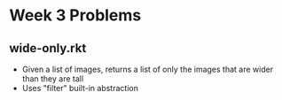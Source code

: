 
# Week 3 Problems
## wide-only.rkt
- Given a list of images, returns a list of only the images that are wider than they are tall
- Uses "filter" built-in abstraction

